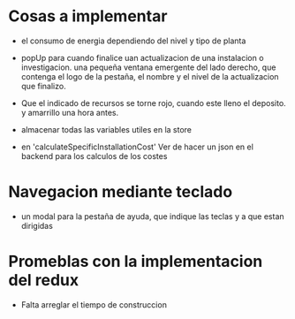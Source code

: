 # Cosas a implementar 
- el consumo de energia dependiendo del   nivel y tipo de planta

- popUp para cuando finalice uan actualizacion de una instalacion o investigacion.
  una pequeña ventana emergente del lado derecho, que contenga el logo de la pestaña, el nombre y el nivel de la actualizacion que finalizo.

- Que el indicado de recursos se torne rojo, cuando este lleno el deposito. 
y amarrillo una hora antes.

- almacenar todas las variables utiles en la store  

- en 'calculateSpecificInstallationCost' 
  Ver de hacer un json en el backend para los calculos de los costes 

# Navegacion mediante teclado
- un modal para la pestaña de ayuda, que indique las teclas y a que estan dirigidas 



# Promeblas con la implementacion del redux
-  Falta arreglar el tiempo de construccion


